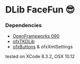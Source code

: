 # DLib FaceFun 😎

### Dependencies

- [OpenFrameworks 090](http://openframeworks.cc)
- [ofxTKDLib](https://github.com/timknapen/ofxTKDLib)
- [ofxButtons](https://github.com/timknapen/ofxButtons) & ofxXmlSettings

tested on XCode 8.3.2, OSX 10.12
